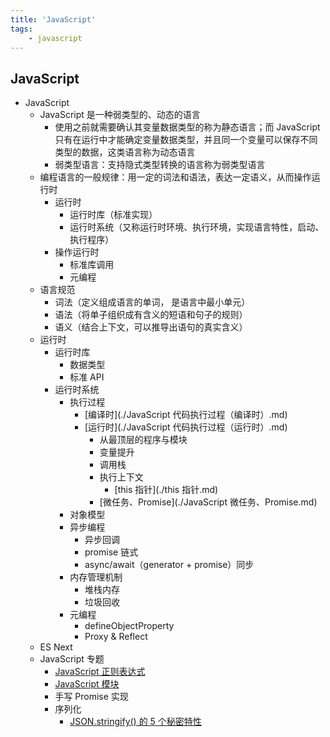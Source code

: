 ```yaml
---
title: 'JavaScript'
tags:
	- javascript
---
```


## JavaScript

- JavaScript
  - JavaScript 是一种弱类型的、动态的语言
    - 使用之前就需要确认其变量数据类型的称为静态语言；而 JavaScript 只有在运行中才能确定变量数据类型，并且同一个变量可以保存不同类型的数据，这类语言称为动态语言
    - 弱类型语言：支持隐式类型转换的语言称为弱类型语言
  - 编程语言的一般规律：用一定的词法和语法，表达一定语义，从而操作运行时
    - 运行时
      - 运行时库（标准实现）
      - 运行时系统（又称运行时环境、执行环境，实现语言特性，启动、执行程序）
    - 操作运行时
      - 标准库调用
      - 元编程
  - 语言规范
    - 词法（定义组成语言的单词， 是语言中最小单元）
    - 语法（将单子组织成有含义的短语和句子的规则）
    - 语义（结合上下文，可以推导出语句的真实含义）
  - 运行时
    - 运行时库
      - 数据类型
      - 标准 API
    - 运行时系统
      - 执行过程
        - [编译时](./JavaScript 代码执行过程（编译时）.md)
        - [运行时](./JavaScript 代码执行过程（运行时）.md)
          - 从最顶层的程序与模块
          - 变量提升
          - 调用栈
          - 执行上下文
            - [this 指针](./this 指针.md)
          - [微任务、Promise](./JavaScript 微任务、Promise.md)
      - 对象模型
      - 异步编程
        - 异步回调
        - promise 链式
        - async/await（generator + promise）同步
      - 内存管理机制
        - 堆栈内存
        - 垃圾回收
      - 元编程
        - defineObjectProperty
        - Proxy & Reflect
  - ES Next
  - JavaScript 专题
    - [JavaScript 正则表达式](./JavaScript%20正则表达式.md)
    - [JavaScript 模块](./JavaScript%20模块.md)
    - 手写 Promise 实现
    - 序列化
      - [JSON.stringify() 的 5 个秘密特性](https://medium.com/javascript-in-plain-english/5-secret-features-of-json-stringify-c699340f9f27)

